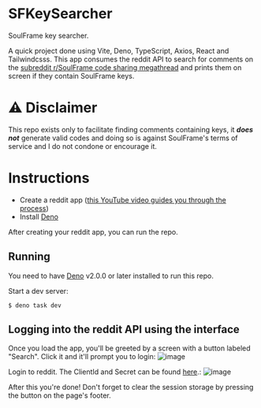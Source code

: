 # SFKeySearcher
SoulFrame key searcher.

A quick project done using Vite, Deno, TypeScript, Axios, React and Tailwindcsss. This app consumes the reddit API to search for comments on the [subreddit r/SoulFrame code sharing megathread](reddit.com/r/SoulFrame/comments/1ih1iit) and prints them on screen if they contain SoulFrame keys.

# ⚠️ Disclaimer
This repo exists only to facilitate finding comments containing keys, it ***does not*** generate valid codes and doing so is against SoulFrame's terms of service and I do not condone or encourage it.

# Instructions
- Create a reddit app ([this YouTube video guides you through the process](https://youtu.be/KmFKO1dp_vQ))
- Install [Deno](https://deno.com)

After creating your reddit app, you can run the repo.

## Running

You need to have [Deno](https://deno.com) v2.0.0 or later installed to run this repo.

Start a dev server:

```
$ deno task dev
```

## Logging into the reddit API using the interface
Once you load the app, you'll be greeted by a screen with a button labeled "Search". Click it and it'll prompt you to login:
![image](https://github.com/user-attachments/assets/1f89332a-812c-4875-879e-d338beabfc60)

Login to reddit. The ClientId and Secret can be found [here](https://www.reddit.com/prefs/apps).:
![image](https://github.com/user-attachments/assets/c39240f6-1e60-4de5-8520-f9dbe4ab14b8)

After this you're done! Don't forget to clear the session storage by pressing the button on the page's footer.


